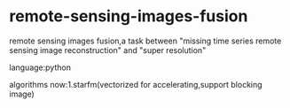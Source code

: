 # remote-sensing-images-fusion
remote sensing images fusion,a task between "missing time series remote sensing image reconstruction" and "super resolution"

language:python

algorithms now:1.starfm(vectorized for accelerating,support blocking image)
